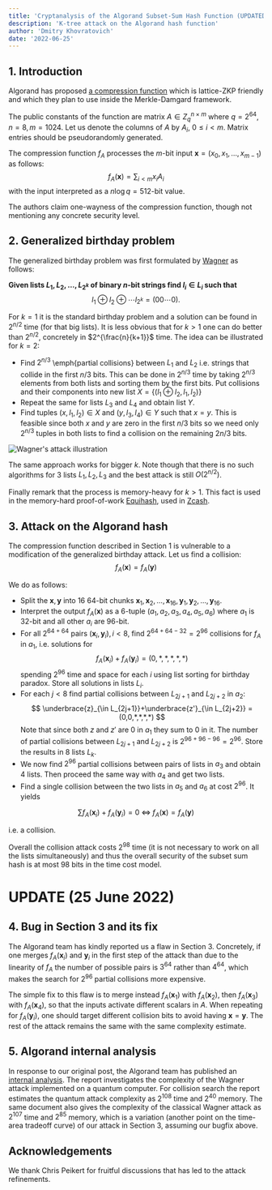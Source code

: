 ```yaml
---
title: 'Cryptanalysis of the Algorand Subset-Sum Hash Function (UPDATED 25th June 2022)'
description: 'K-tree attack on the Algorand hash function'
author: 'Dmitry Khovratovich'
date: '2022-06-25'
---
```


## 1. Introduction

Algorand has proposed [a compression function](https://github.com/algorand/go-sumhash/blob/master/spec/sumhash-spec.pdf) which is lattice-ZKP friendly and which they plan to use inside the Merkle-Damgard framework.

The public constants of the function are matrix $A\in Z_q^{n\times m}$ where $q=2^{64}, n=8, m=1024$. Let us denote the columns of $A$ by $A_i$, $0\leq i <m$. Matrix entries should be pseudorandomly generated.

The compression function $f_A$ processes the $m$-bit input $\mathbf{x} = (x_0,x_1,\ldots,x_{m-1})$ as follows:
$$
f_A(\mathbf{x})  = \sum_{i<m}x_i A_i
$$
with the input interpreted as a $n\log q = 512$-bit value.

The authors claim one-wayness of the compression function, though not mentioning any concrete security level.

## 2. Generalized birthday problem

The generalized birthday problem was first formulated by [Wagner](https://www.iacr.org/archive/crypto2002/24420288/24420288.pdf) as follows:

**Given lists $L_1,L_2,\ldots,L_{2^k}$ of binary $n$-bit strings find $l_i\in L_i$ such that**
$$
l_1\oplus l_2 \oplus \cdots l_{2^{k}} = (00\cdots 0).
$$

For $k=1$ it is the standard birthday problem and a solution can be found in $2^{n/2}$ time (for that big lists). It is less obvious  that for $k>1$ one can do better than $2^{n/2}$, concretely in $2^{\frac{n}{k+1}}$ time. The idea can be illustrated for $k=2$:
* Find $2^{n/3}$ \emph{partial collisions} between $L_1$ and $L_2$ i.e. strings that collide in the first $n/3$ bits. This can be done in $2^{n/3}$ time by taking $2^{n/3}$ elements from both lists and sorting them by the first bits. Put collisions and their components into new list $X = \{(l_1\oplus l_2,l_1,l_2)\}$
* Repeat the same for lists $L_3$ and $L_4$ and obtain list $Y$. 
* Find tuples $(x,l_1,l_2)\in X$ and $(y,l_3,l_4)\in Y$ such that $x=y$. This is feasible since both $x$ and $y$ are zero in the first $n/3$ bits so we need only $2^{n/3}$ tuples in both lists to find a collision on the remaining $2n/3$ bits.

![Wagner's attack illustration](/images/posts/algorand-hash/gb-small.jpg)

The same approach works for bigger $k$. Note though that there is no such algorithms for 3 lists $L_1,L_2,L_3$ and the best attack is still $O(2^{n/2})$.

Finally remark that the process is memory-heavy for $k>1$. This fact is used in the memory-hard proof-of-work [Equihash](https://eprint.iacr.org/2015/946.pdf), used in [Zcash](https://z.cash/).

## 3. Attack on the Algorand hash

The compression function  described in Section 1 is vulnerable to a modification of the generalized birthday attack. Let us find a collision:
$$
f_A(\mathbf{x})=f_A(\mathbf{y})
$$

We do as follows:
* Split the  $\mathbf{x},\mathbf{y}$ into 16 64-bit chunks $\mathbf{x}_1,\mathbf{x}_2,\ldots,\mathbf{x}_{16},\mathbf{y}_1,\mathbf{y}_2,\ldots,\mathbf{y}_{16}$.
* Interpret the output $f_A(\mathbf{x})$ as a 6-tuple $(a_1,a_2,a_3,a_4,a_5,a_6)$ where $a_1$ is 32-bit and all other $a_i$ are 96-bit. 
* For   all $2^{64+64}$ pairs  $(\mathbf{x}_{i},\mathbf{y}_{i}), i<8$, find $2^{64+64-32}=2^{96}$ collisions for $f_A$ in $a_1$, i.e. solutions for  
$$
f_A(\mathbf{x}_{i})+f_A(\mathbf{y}_{i})=(0,*,*,*,*,*)
$$
spending $2^{96}$ time and space for each $i$  using list sorting for birthday paradox.  Store all solutions in   lists $L_i$.
* For each $j<8$ find partial collisions between $L_{2j+1}$ and $L_{2j+2}$ in $a_2$:
$$
\underbrace{z}_{\in L_{2j+1}}+\underbrace{z'}_{\in L_{2j+2}} = (0,0,*,*,*,*)
$$
Note that since both $z$ and $z'$ are 0 in $a_1$  they sum to 0 in it. The number of partial collisions between $L_{2j+1}$ and $L_{2j+2}$ is $2^{96+96-96}=2^{96}$. Store the results in 8 lists $L_k$.
* We now find $2^{96}$ partial collisions between pairs of lists in $a_3$ and obtain 4 lists. Then proceed the same way with $a_4$  and get two lists.
* Find a single collision between the two lists in $a_5$ and $a_6$ at cost $2^{96}$. It yields

$$
\sum f_A(\mathbf{x}_{i})+f_A(\mathbf{y}_i)=0\;\Leftrightarrow\;
f_A(\mathbf{x}) = f_A(\mathbf{y})
$$

i.e. a collision.

Overall the collision attack costs $2^{98}$ time (it is not necessary to work on all the lists simultaneously) and thus the overall security of the subset sum hash is at most 98 bits in the time cost model.


# UPDATE (25 June 2022)

## 4. Bug in Section 3 and its fix

The Algorand team has kindly reported us a flaw in Section 3. Concretely, if one merges $f_A(\mathbf{x}_i)$ and $\mathbf{y}_i$ in the first step of the attack than due to the linearity of $f_A$ the number of possible pairs is $3^{64}$ rather than $4^{64}$, which makes the search for $2^{96}$ partial collisions more expensive.

The simple fix to this flaw is to merge instead $f_A(\mathbf{x}_1)$ with $f_A(\mathbf{x}_2)$, then $f_A(\mathbf{x}_3)$ with $f_A(\mathbf{x}_4)$, so that the inputs activate different scalars in $A$. When repeating for $f_A(\mathbf{y}_i)$, one should target different collision bits to avoid having $\mathbf{x}=\mathbf{y}$. The rest of the attack remains the same with the same complexity estimate.


## 5. Algorand internal analysis

In response to our original post, the Algorand team has published an [internal analysis](https://github.com/algorand/go-sumhash/blob/3ba719a3de9ed604040aa81c0288aa2feda8ebae/cryptanalysis/merging-trees-ss.pdf). The report investigates the complexity of the Wagner attack implemented on a quantum computer. For collision search the report estimates  the quantum attack complexity as $2^{108}$ time and $2^{40}$ memory. The same document also gives the complexity of the classical Wagner attack as $2^{107}$ time and $2^{85}$ memory, which is a variation (another point on the  time-area tradeoff curve) of our attack in Section 3, assuming our bugfix above.


## Acknowledgements

We thank Chris Peikert for fruitful discussions that has led to the attack refinements.



